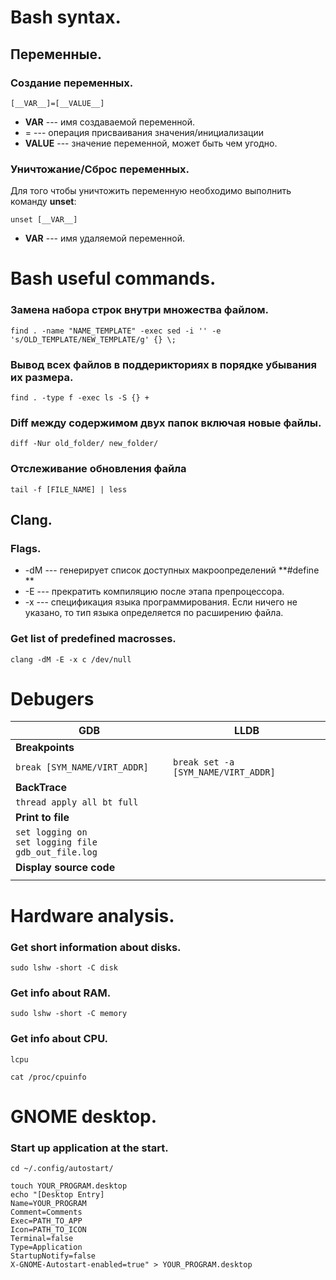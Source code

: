 # Bash syntax.
## Переменные.
### Создание переменных.
```
[__VAR__]=[__VALUE__]
```

* __VAR__ --- имя создаваемой переменной.
* = --- операция присваивания значения/инициализации
* __VALUE__ --- значение переменной, может быть чем угодно.


### Уничтожание/Сброс переменных.
Для того чтобы уничтожить переменную необходимо выполнить команду __unset__:
```
unset [__VAR__]
```
* __VAR__ --- имя удаляемой переменной.


# Bash useful commands.
### Замена набора строк внутри множества файлом.
```
find . -name "NAME_TEMPLATE" -exec sed -i '' -e 's/OLD_TEMPLATE/NEW_TEMPLATE/g' {} \;
```

### Вывод всех файлов в поддерикториях в порядке убывания их размера.
```
find . -type f -exec ls -S {} +
```

### Diff между содержимом двух папок включая новые файлы.
```
diff -Nur old_folder/ new_folder/
```

### Отслеживание обновления файла
```
tail -f [FILE_NAME] | less
```


## Clang.
### Flags.
 * -dM --- генерирует список доступных макроопределений **#define **
 * -E --- прекратить компиляцию после этапа препроцессора.
 * -x --- спецификация языка программирования. Если ничего не указано, то тип языка определяется по расширению файла.

### Get list of predefined macrosses.
```
clang -dM -E -x c /dev/null
```

# Debugers
| GDB | LLDB|
|--------|-------|
|__Breakpoints__|
| ```break [SYM_NAME/VIRT_ADDR]```|```break set -a [SYM_NAME/VIRT_ADDR]```|
|__BackTrace__|
|```thread apply all bt full```|
|__Print to file__|
|```set logging on```<br>```set logging file gdb_out_file.log```|
|__Display source code__|
|||

# Hardware analysis.
### Get short information about disks.	
```
sudo lshw -short -C disk
```
### Get info about RAM.
```
sudo lshw -short -C memory
```

### Get info about CPU.
```
lcpu
```
```
cat /proc/cpuinfo
```

# GNOME desktop.
### Start up application at the start.
```
cd ~/.config/autostart/

touch YOUR_PROGRAM.desktop
echo "[Desktop Entry]
Name=YOUR_PROGRAM
Comment=Comments
Exec=PATH_TO_APP
Icon=PATH_TO_ICON
Terminal=false
Type=Application
StartupNotify=false
X-GNOME-Autostart-enabled=true" > YOUR_PROGRAM.desktop
```
